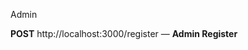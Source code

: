<span>Admin</span>

<span><strong>POST</strong> http://localhost:3000/register — <strong>Admin Register</strong></span>


